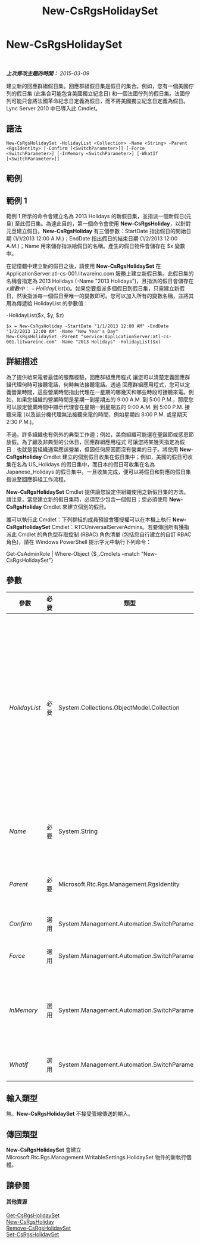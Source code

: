 ﻿---
title: New-CsRgsHolidaySet
TOCTitle: New-CsRgsHolidaySet
ms:assetid: 5c110dcf-f596-44ae-8d40-bfafc6701550
ms:mtpsurl: https://technet.microsoft.com/zh-tw/library/Gg398403(v=OCS.15)
ms:contentKeyID: 49291040
ms.date: 08/10/2015
mtps_version: v=OCS.15
ms.translationtype: HT
---

# New-CsRgsHolidaySet

 

_**上次修改主題的時間：** 2015-03-09_

建立新的回應群組假日集。回應群組假日集是假日的集合。例如，您有一個美國佇列的假日集 (此集合可能包含美國獨立紀念日) 和一個法國佇列的假日集。法國佇列可能只會將法國革命紀念日定義為假日，而不將美國獨立紀念日定義為假日。Lync Server 2010 中已導入此 Cmdlet。

## 語法

    New-CsRgsHolidaySet -HolidayList <Collection> -Name <String> -Parent <RgsIdentity> [-Confirm [<SwitchParameter>]] [-Force <SwitchParameter>] [-InMemory <SwitchParameter>] [-WhatIf [<SwitchParameter>]]

## 範例

## 範例 1

範例 1 所示的命令會建立名為 2013 Holidays 的新假日集，並指派一個新假日(元旦) 至此假日集。為達此目的，第一個命令會使用 **New-CsRgsHoliday**，以針對元旦建立假日。**New-CsRgsHoliday** 有三個參數：StartDate 指出假日的開始日期 (1/1/2013 12:00 A.M.)；EndDate 指出假日的結束日期 (1/2/2013 12:00 A.M.)；Name 用來儲存指派給假日的名稱。產生的假日物件會儲存在 $x 變數中。

在記憶體中建立新的假日之後，請使用 **New-CsRgsHolidaySet** 在 ApplicationServer:atl-cs-001.litwareinc.com 服務上建立新假日集。此假日集的名稱會指定為 2013 Holidays (-Name "2013 Holidays")，且指派的假日會儲存在 $x 變數中：-HolidayList ($x)。如果您要指派多個假日到假日集，只需建立新假日，然後指派每一個假日至唯一的變數即可。您可以加入所有的變數名稱，並將其用為傳遞給 HolidayList 的參數值：

\-HolidayList($x, $y, $z)

    $x = New-CsRgsHoliday -StartDate "1/1/2013 12:00 AM" -EndDate "1/2/2013 12:00 AM" -Name "New Year's Day"
    New-CsRgsHolidaySet -Parent "service:ApplicationServer:atl-cs-001.litwareinc.com" -Name "2013 Holidays" -HolidayList($x)

## 詳細描述

為了提供給來電者最佳的服務經驗，回應群組應用程式 讓您可以清楚定義回應群組代理何時可接聽電話，何時無法接聽電話。透過 回應群組應用程式，您可以定義營業時間，這些營業時間指出代理在一星期的哪幾天和哪些時段可接聽來電。例如，如果您組織的營業時間是星期一到星期五的 9:00 A.M. 到 5:00 P.M.，那麼您可以設定營業時間中顯示代理會在星期一到星期五的 9:00 A.M. 到 5:00 P.M. 接聽來電 (以及該分機代理無法接聽來電的時間，例如星期四 8:00 P.M. 或星期天 2:30 P.M.)。

不過，許多組織也有例外的典型工作週；例如，美商組織可能選在聖誕節或感恩節放假。為了顧及非典型的公休日，回應群組應用程式 可讓您將某幾天指定為假日：也就是當組織通常應該營業，但因任何原因而沒有營業的日子。將使用 **New-CsRgsHoliday** Cmdlet 建立的個別假日收集在假日集中；例如，美國的假日可收集在名為 US\_Holidays 的假日集中，而日本的假日可收集在名為 Japanese\_Holidays 的假日集中。一旦收集完成，便可以將假日和對應的假日集指派至回應群組工作流程。

**New-CsRgsHolidaySet** Cmdlet 提供讓您設定供組織使用之新假日集的方法。請注意，當您建立新的假日集時，必須至少包含一個假日；您必須使用 **New-CsRgsHoliday** Cmdlet 來建立個別的假日。

誰可以執行此 Cmdlet：下列群組的成員預設會獲授權可以在本機上執行 **New-CsRgsHolidaySet** Cmdlet：RTCUniversalServerAdmins。若要傳回所有獲指派此 Cmdlet 的角色型存取控制 (RBAC) 角色清單 (包括您自行建立的自訂 RBAC 角色)，請在 Windows PowerShell 提示字元中執行下列命令：

Get-CsAdminRole | Where-Object {$\_.Cmdlets –match "New-CsRgsHolidaySet"}

## 參數


<table>
<colgroup>
<col style="width: 25%" />
<col style="width: 25%" />
<col style="width: 25%" />
<col style="width: 25%" />
</colgroup>
<thead>
<tr class="header">
<th>參數</th>
<th>必要</th>
<th>類型</th>
<th>說明</th>
</tr>
</thead>
<tbody>
<tr class="odd">
<td><p><em>HolidayList</em></p></td>
<td><p>必要</p></td>
<td><p>System.Collections.ObjectModel.Collection</p></td>
<td><p>要新增至假日集的一或多個假日。您必須使用 <strong>New-CsRgsHoliday</strong> Cmdlet 來建立假日，並儲存在物件參考中。然後，這些物件參考會傳遞至 Holidays 參數，以便將假日新增至假日集。例如，此命令會建立名為 “新年”的假日，並將產生的值儲存在名為 $x 的物件參考中：</p>
<p>$x = New-CsRgsHoliday -StartDate &quot;1/1/2013 12:00 AM&quot; -EndDate &quot;1/2/2013 12:00 AM&quot; -Name &quot;New Year's Day&quot;</p>
<p>請注意，用來指定日期和時間的格式取決於您的 [地區及語言選項]。本主題展示的範例係使用「英文 (美國)」。</p></td>
</tr>
<tr class="even">
<td><p><em>Name</em></p></td>
<td><p>必要</p></td>
<td><p>System.String</p></td>
<td><p>要指派給假日集的唯一名稱。Parent 屬性和 Name 屬性的組合可讓您單獨識別假日集，而不必參考集的全域唯一識別碼 (GUID)。</p></td>
</tr>
<tr class="odd">
<td><p><em>Parent</em></p></td>
<td><p>必要</p></td>
<td><p>Microsoft.Rtc.Rgs.Management.RgsIdentity</p></td>
<td><p>主控新假日集的服務。例如：-Parent &quot;service:ApplicationServer:atl-cs-001.litwareinc.com&quot;。</p></td>
</tr>
<tr class="even">
<td><p><em>Confirm</em></p></td>
<td><p>選用</p></td>
<td><p>System.Management.Automation.SwitchParameter</p></td>
<td><p>執行命令前先要求您確認。</p></td>
</tr>
<tr class="odd">
<td><p><em>Force</em></p></td>
<td><p>選用</p></td>
<td><p>System.Management.Automation.SwitchParameter</p></td>
<td><p>隱藏執行命令時可能發生的非嚴重錯誤訊息。</p></td>
</tr>
<tr class="even">
<td><p><em>InMemory</em></p></td>
<td><p>選用</p></td>
<td><p>System.Management.Automation.SwitchParameter</p></td>
<td><p>建立物件參照但不實際將該物件認可為永久變更。如果您會將這個利用此參數呼叫之 Cmdlet 的輸出指派給變數，可以變更物件參照的屬性，然後呼叫與此 Cmdlet 配對的 Set- Cmdlet，認可這些變更。</p></td>
</tr>
<tr class="odd">
<td><p><em>WhatIf</em></p></td>
<td><p>選用</p></td>
<td><p>System.Management.Automation.SwitchParameter</p></td>
<td><p>描述執行命令後的結果，但無須實際執行命令。</p></td>
</tr>
</tbody>
</table>


## 輸入類型

無。**New-CsRgsHolidaySet** 不接受管線傳送的輸入。

## 傳回類型

**New-CsRgsHolidaySet** 會建立 Microsoft.Rtc.Rgs.Management.WritableSettings.HolidaySet 物件的新執行個體。

## 請參閱

#### 其他資源

[Get-CsRgsHolidaySet](get-csrgsholidayset.md)  
[New-CsRgsHoliday](new-csrgsholiday.md)  
[Remove-CsRgsHolidaySet](remove-csrgsholidayset.md)  
[Set-CsRgsHolidaySet](set-csrgsholidayset.md)

